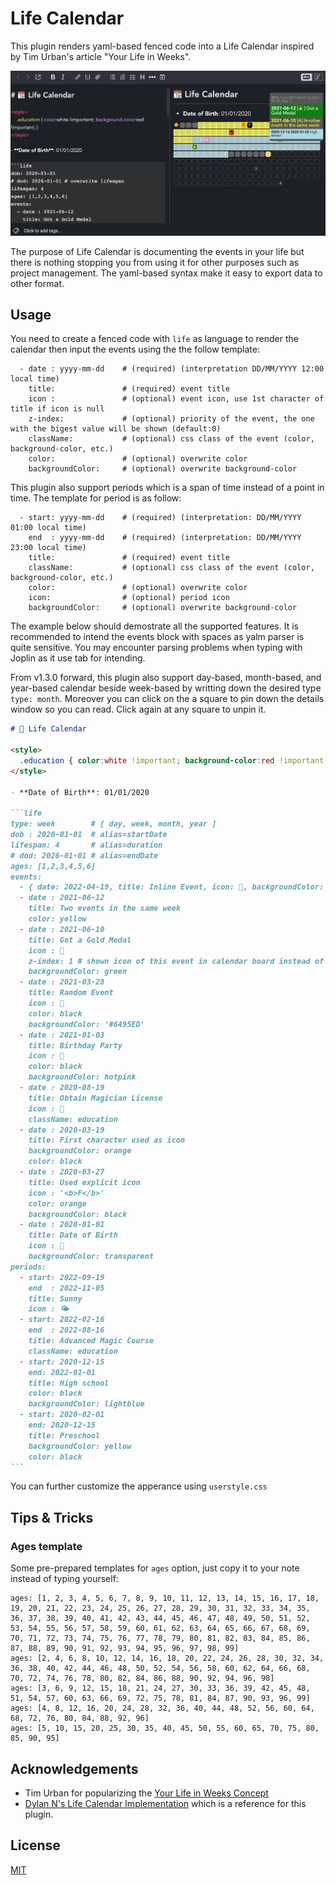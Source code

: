# Life Calendar

This plugin renders yaml-based fenced code into a Life Calendar inspired by Tim Urban's article "Your Life in Weeks".

![screenshot](https://raw.githubusercontent.com/hieuthi/joplin-plugin-life-calendar/main/docs/life-calendar-v1.2.0-screenshot.png)

The purpose of Life Calendar is documenting the events in your life but there is nothing stopping you from using it for other purposes such as project management. The yaml-based syntax make it easy to export data to other format.

## Usage
You need to create a fenced code with `life` as language to render the calendar then input the events using the the follow template:
```
  - date : yyyy-mm-dd    # (required) (interpretation DD/MM/YYYY 12:00 local time)
    title:               # (required) event title
    icon :               # (optional) event icon, use 1st character of title if icon is null
    z-index:             # (optional) priority of the event, the one with the bigest value will be shown (default:0)
    className:           # (optional) css class of the event (color, background-color, etc.)
    color:               # (optional) overwrite color
    backgroundColor:     # (optional) overwrite background-color

```
This plugin also support periods which is a span of time instead of a point in time. The template for period is as follow:
```
  - start: yyyy-mm-dd    # (required) (interpretation: DD/MM/YYYY 01:00 local time)
    end  : yyyy-mm-dd    # (required) (interpretation: DD/MM/YYYY 23:00 local time)
    title:               # (required) event title
    className:           # (optional) css class of the event (color, background-color, etc.)
    color:               # (optional) overwrite color
    icon:                # (optional) period icon
    backgroundColor:     # (optional) overwrite background-color
```

The example below should demostrate all the supported features. It is recommended to intend the events block with spaces as yalm parser is quite sensitive. You may encounter parsing problems when typing with Joplin as it use tab for intending.

From v1.3.0 forward, this plugin also support day-based, month-based, and year-based calendar beside week-based by writting down the desired type `type: month`. Moreover you can click on the a square to pin down the details window so you can read. Click again at any square to unpin it.

`````markdown
# 📆 Life Calendar

<style>
  .education { color:white !important; background-color:red !important; } 
</style>

- **Date of Birth**: 01/01/2020

```life
type: week        # [ day, week, month, year ]
dob : 2020-01-01  # alias=startDate
lifespan: 4       # alias=duration
# dod: 2026-01-01 # alias=endDate
ages: [1,2,3,4,5,6]
events:
  - { date: 2022-04-19, title: Inline Event, icon: 🍿, backgroundColor: navy, color: white }
  - date : 2021-06-12
    title: Two events in the same week
    color: yellow
  - date : 2021-06-10
    title: Got a Gold Medal
    icon : 🥇
    z-index: 1 # shown icon of this event in calendar board instead of the other one
    backgroundColor: green
  - date : 2021-03-28
    title: Random Event
    icon : 🎤
    color: black
    backgroundColor: '#6495ED'
  - date : 2021-01-03
    title: Birthday Party
    icon : 🎂
    color: black
    backgroundColor: hotpink
  - date : 2020-08-19
    title: Obtain Magician License
    icon : 🎩
    className: education
  - date : 2020-03-19
    title: First character used as icon
    backgroundColor: orange
    color: black
  - date : 2020-03-27
    title: Used explicit icon
    icon : '<b>F</b>'
    color: orange
    backgroundColor: black
  - date : 2020-01-01
    title: Date of Birth
    icon : 👶
    backgroundColor: transparent
periods:
  - start: 2022-09-19
    end  : 2022-11-05
    title: Sunny
    icon : 🌤
  - start: 2022-02-16
    end  : 2022-08-16
    title: Advanced Magic Course
    className: education
  - start: 2020-12-15
    end: 2022-01-01
    title: High school
    color: black
    backgroundColor: lightblue
  - start: 2020-02-01
    end: 2020-12-15
    title: Preschool
    backgroundColor: yellow
    color: black
```

`````

You can further customize the apperance using `userstyle.css`

## Tips & Tricks
### Ages template
Some pre-prepared templates for `ages` option, just copy it to your note instead of typing yourself:
```
ages: [1, 2, 3, 4, 5, 6, 7, 8, 9, 10, 11, 12, 13, 14, 15, 16, 17, 18, 19, 20, 21, 22, 23, 24, 25, 26, 27, 28, 29, 30, 31, 32, 33, 34, 35, 36, 37, 38, 39, 40, 41, 42, 43, 44, 45, 46, 47, 48, 49, 50, 51, 52, 53, 54, 55, 56, 57, 58, 59, 60, 61, 62, 63, 64, 65, 66, 67, 68, 69, 70, 71, 72, 73, 74, 75, 76, 77, 78, 79, 80, 81, 82, 83, 84, 85, 86, 87, 88, 89, 90, 91, 92, 93, 94, 95, 96, 97, 98, 99]
ages: [2, 4, 6, 8, 10, 12, 14, 16, 18, 20, 22, 24, 26, 28, 30, 32, 34, 36, 38, 40, 42, 44, 46, 48, 50, 52, 54, 56, 58, 60, 62, 64, 66, 68, 70, 72, 74, 76, 78, 80, 82, 84, 86, 88, 90, 92, 94, 96, 98]
ages: [3, 6, 9, 12, 15, 18, 21, 24, 27, 30, 33, 36, 39, 42, 45, 48, 51, 54, 57, 60, 63, 66, 69, 72, 75, 78, 81, 84, 87, 90, 93, 96, 99]
ages: [4, 8, 12, 16, 20, 24, 28, 32, 36, 40, 44, 48, 52, 56, 60, 64, 68, 72, 76, 80, 84, 88, 92, 96]
ages: [5, 10, 15, 20, 25, 30, 35, 40, 45, 50, 55, 60, 65, 70, 75, 80, 85, 90, 95]
```

## Acknowledgements
- Tim Urban for popularizing the [Your Life in Weeks Concept](https://waitbutwhy.com/2014/05/life-weeks.html)
- [Dylan N's Life Calendar Implementation](https://github.com/ngduc/life-calendar) which is a reference for this plugin.

## License
[MIT](https://raw.githubusercontent.com/hieuthi/joplin-plugin-life-calendar/main/LICENSE)